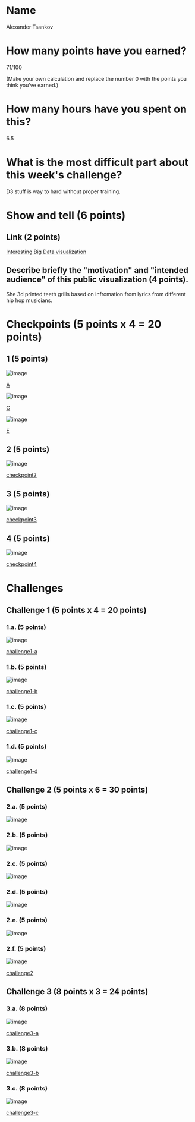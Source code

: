 # Name

Alexander Tsankov

# How many points have you earned?

71/100

(Make your own calculation and replace the number 0 with the points you think you've earned.)

# How many hours have you spent on this?

6.5

# What is the most difficult part about this week's challenge?

D3 stuff is way to hard without proper training. 

# Show and tell (6 points)

## Link (2 points)

[Interesting Big Data visualization ](http://www.psfk.com/2014/10/grillz-algorithm-hip-hop-visualization-exhibit.html)

## Describe briefly the "motivation" and "intended audience" of this public visualization (4 points).

She 3d printed teeth grills based on infromation from lyrics from different hip hop musicians.

# Checkpoints (5 points x 4 = 20 points)

## 1 (5 points)

![image](cp1_a.png)

[A](cp1-a.html)

![image](cp1_c.png)

[C](cp1-c.html)

![image](cp1_e.png)

[E](cp1-e.html)

## 2 (5 points)

![image](cp-2.png)

[checkpoint2](cp2.html)

## 3 (5 points)

![image](cp-3.png)

[checkpoint3](checkpoint-3.html)

## 4 (5 points)

![image](cp-4.png)

[checkpoint4](checkpoint4.html)

# Challenges

## Challenge 1 (5 points x 4 = 20 points)

### 1.a. (5 points)

![image](challenge-1.png)

[challenge1-a](challenge1-a.html)

### 1.b. (5 points)

![image](1b.png)

[challenge1-b](challenge1-b.html)

### 1.c. (5 points)

![image](challenge-1c.png)

[challenge1-c](checkpoint1-c.html)

### 1.d. (5 points)

![image](challenge-1d.png)

[challenge1-d](checkpoint1-d.html)

## Challenge 2 (5 points x 6 = 30 points)

### 2.a. (5 points)

![image](ch-2a.png)

### 2.b. (5 points)

![image](ch-2b.png)

### 2.c. (5 points)

![image](ch-2c.png)

### 2.d. (5 points)

![image](ch-2d.png)

### 2.e. (5 points)

![image](ch-2e.png)

### 2.f. (5 points)

![image](image.png?raw=true)

[challenge2](checkpoint2.html)

## Challenge 3 (8 points x 3 = 24 points)

### 3.a. (8 points)

![image](image.png?raw=true)

[challenge3-a](checkpoint3-a.html)

### 3.b. (8 points)

![image](image.png?raw=true)

[challenge3-b](checkpoint3-b.html)

### 3.c. (8 points)

![image](image.png?raw=true)

[challenge3-c](checkpoint3-c.html)
